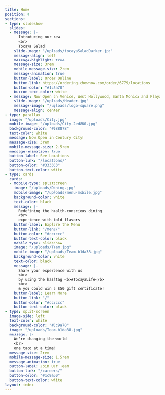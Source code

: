 ```yaml
---
title: Home
position: 0
sections:
- type: slideshow
  slides:
  - message: |-
      Introducing our new
      <br>
      Tocaya Salad
    slide-image: "/uploads/tocayaSaladDarker.jpg"
    message-align: left
    message-highlight: true
    message-size: 3rem
    mobile-message-size: 2rem
    message-animation: true
    button-label: Order Online
    button-link: https://ordering.chownow.com/order/6779/locations
    button-color: "#1c9a70"
    button-text-color: white
  - message: Now Open in Venice, West Hollywood, Santa Monica and Playa Vista
    slide-image: "/uploads/Header.jpg"
    message-image: "/uploads/logo-square.png"
    message-align: center
- type: parallax
  image: "/uploads/City.jpg"
  mobile-image: "/uploads/City-2ed860.jpg"
  background-color: "#b88878"
  text-color: white
  message: Now Open in Century City!
  message-size: 3rem
  mobile-message-size: 2.5rem
  message-animation: true
  button-label: See Locations
  button-link: "/locations/"
  button-color: "#333333"
  button-text-color: white
- type: cards
  cards:
  - mobile-type: splitscreen
    image: "/uploads/Dining.jpg"
    mobile-image: "/uploads/menu-mobile.jpg"
    background-color: white
    text-color: black
    message: |-
      Redefining the health-conscious dining
      <br>
      experience with bold flavors
    button-label: Explore the Menu
    button-link: "/menu/"
    button-color: "#cccccc"
    button-text-color: black
  - mobile-type: slideshow
    image: "/uploads/Team.jpg"
    mobile-image: "/uploads/Team-b1da38.jpg"
    background-color: white
    text-color: black
    message: |-
      Share your experience with us
      <br>
      by using the hashtag <b>#TocayaLife</b>
      <br>
      & you could win a $50 gift certificate!
    button-label: Learn More
    button-link: "/"
    button-color: "#cccccc"
    button-text-color: black
- type: split-screen
  image-side: left
  text-color: white
  background-color: "#1c9a70"
  image: "/uploads/Team-b1da38.jpg"
  message: |-
    We're changing the world
    <br>
    one taco at a time!
  message-size: 2rem
  mobile-message-size: 1.5rem
  message-animation: true
  button-label: Join Our Team
  button-link: "/careers/"
  button-color: "#1c9a70"
  button-text-color: white
layout: index
---
```


